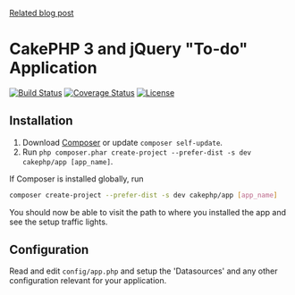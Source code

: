 [Related blog post](http://zenofcoding.com/2014/11/06/cake3-baby-steps-step-1-getting-started/)

# CakePHP 3 and jQuery "To-do" Application

[![Build Status](https://api.travis-ci.org/cakephp/app.png)](https://travis-ci.org/teknoid/todo.svg?branch=develop)
[![Coverage Status](https://coveralls.io/repos/github/vlad-ko/todo/badge.svg?branch=master)](https://coveralls.io/github/vlad-ko/todo?branch=master)
[![License](https://poser.pugx.org/cakephp/app/license.svg)](https://packagist.org/packages/cakephp/app)

## Installation

1. Download [Composer](http://getcomposer.org/doc/00-intro.md) or update `composer self-update`.
2. Run `php composer.phar create-project --prefer-dist -s dev cakephp/app [app_name]`.

If Composer is installed globally, run
```bash
composer create-project --prefer-dist -s dev cakephp/app [app_name]
```

You should now be able to visit the path to where you installed the app and see
the setup traffic lights.

## Configuration

Read and edit `config/app.php` and setup the 'Datasources' and any other
configuration relevant for your application.
